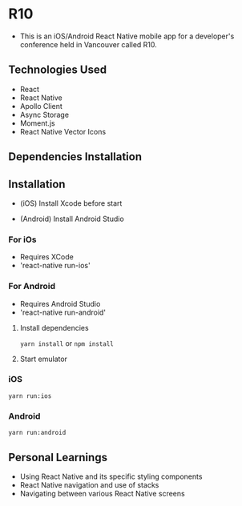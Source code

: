 # R10

- This is an iOS/Android React Native mobile app for a developer's conference held in Vancouver called R10.

## Technologies Used

- React
- React Native
- Apollo Client
- Async Storage
- Moment.js
- React Native Vector Icons

## Dependencies Installation

## Installation

- (iOS) Install Xcode before start

- (Android) Install Android Studio

### For iOs

- Requires XCode
- 'react-native run-ios'

### For Android

- Requires Android Studio
- 'react-native run-android'

1. Install dependencies


    `yarn install` or  `npm install`

2. Start emulator

### iOS

```
yarn run:ios
```

### Android

```
yarn run:android
```

## Personal Learnings

- Using React Native and its specific styling components
- React Native navigation and use of stacks
- Navigating between various React Native screens
